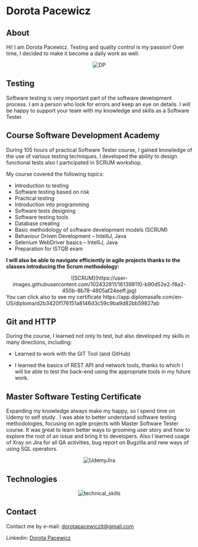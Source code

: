 # Dorota Pacewicz

## About
Hi! I am Dorota Pacewicz. 
Testing and quality control is my passion!
Over time, I decided to make it become a daily work as well.
<center>
 
![DP](https://user-images.githubusercontent.com/102432811/161398178-f6e05dcd-b90c-4e9a-a644-46fa5e8559c0.jpg)



</center>

## Testing
Software testing is very important part of the software development process.  I am a person who look for errors and keep an eye on details. I will be happy to support your team with my knowledge and skills as a Software Tester.

## Course Software Development Academy
During 105 hours of practical Software Tester course, I gained knowledge of the use of various testing techniques, I developed the ability to design functional tests also I participated in SCRUM workshop.


My course covered the following topics:
* Introduction to testing                 
* Software testing based on risk   
* Practical testing
* Introduction into programming 	
* Software tests designing 
* Software testing tools    
* Database creating
* Basic methodology of software development models (SCRUM)
* Behaviour Driven Development – IntelliJ, Java
* Selenium WebDriver basics – IntelliJ, Java
* Preparation for ISTQB exam 


**I will also be able to navigate efficiently in agile projects thanks to the classes introducing the Scrum methodology:**

<center>
![SCRUM](https://user-images.githubusercontent.com/102432811/161398110-b90d52e2-f8a2-450b-8b78-4605af24eeff.jpg)


</center>
You can click also to see my certificate 
https://app.diplomasafe.com/en-US/diploma/d2b3420f176151a8146d3c59c9ba9d82bb59827ab

## Git and HTTP

During the course, I learned not only to test, but also developed my skills in many directions, including:

* Learned to work with the GIT Tool (and GitHub)

* I learned the basics of REST API and network tools, thanks to which I will be able to test the back-end using the appropriate tools in my future work.

## Master Software Testing Certificate

Expanding my knowledge always make my happy, so I spend time on Udemy to self study . I was able to better understand software testing methodologies, focusing on agile projects with Master Software Tester course. It was great to learn better ways to grooming user story and how to explore the root of an issue and bring it to developers.
Also I learned usage of Xray on Jira for all QA activities, bug report on Bugzilla and new ways of using SQL operators.

<center>

![UdemyJira](https://user-images.githubusercontent.com/102432811/161144708-ad75a711-25f5-406d-a12c-dd2c31f3df48.jpg)

</center>



## Technologies

<center>

![technical_skills](https://user-images.githubusercontent.com/102432811/161142080-a78a223c-d7b5-4d0c-942c-249992bcc287.jpg)
  

</center>



## Contact

Contact me by e-mail: dorotapacewiczit@gmail.com

Linkedin: [Dorota Pacewicz](http://www.linkedin.com)
